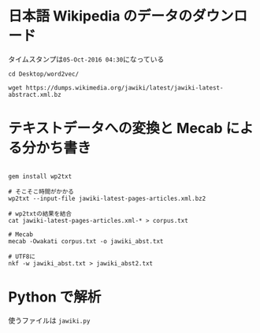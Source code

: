 # 日本語 Wikipedia のデータのダウンロード

タイムスタンプは`05-Oct-2016 04:30`になっている

```fish
cd Desktop/word2vec/

wget https://dumps.wikimedia.org/jawiki/latest/jawiki-latest-abstract.xml.bz

```

# テキストデータへの変換と Mecab による分かち書き

```fish

gem install wp2txt

# そこそこ時間がかかる
wp2txt --input-file jawiki-latest-pages-articles.xml.bz2

# wp2txtの結果を結合
cat jawiki-latest-pages-articles.xml-* > corpus.txt

# Mecab
mecab -Owakati corpus.txt -o jawiki_abst.txt

# UTF8に
nkf -w jawiki_abst.txt > jawiki_abst2.txt

```

# Python で解析

使うファイルは `jawiki.py`
